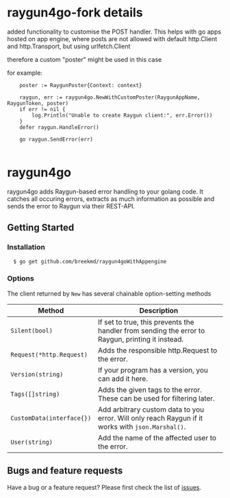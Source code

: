 # raygun4go-fork details

added functionality to customise the POST handler. This helps with go apps hosted on app engine, where posts are not allowed with default http.Client and http.Transport, but using urlfetch.Client

therefore a custom "poster" might be used in this case

for example:

```
	poster := RaygunPoster{Context: context}

	raygun, err := raygun4go.NewWithCustomPoster(RaygunAppName, RaygunToken, poster)
	if err != nil {
		log.Println("Unable to create Raygun client:", err.Error())
	}
	defer raygun.HandleError()

	go raygun.SendError(err)
  
```

# raygun4go
raygun4go adds Raygun-based error handling to your golang code. It catches all
occuring errors, extracts as much information as possible and sends the error
to Raygun via their REST-API.

## Getting Started

### Installation
```
  $ go get github.com/breekmd/raygun4goWithAppengine
```
### Options

The client returned by ``New`` has several chainable option-setting methods

Method                    | Description
--------------------------|------------------------------------------------------------
`Silent(bool)`            | If set to true, this prevents the handler from sending the error to Raygun, printing it instead.
`Request(*http.Request)`  | Adds the responsible http.Request to the error.
`Version(string)`         | If your program has a version, you can add it here.
`Tags([]string)`          | Adds the given tags to the error. These can be used for filtering later.
`CustomData(interface{})` | Add arbitrary custom data to you error. Will only reach Raygun if it works with `json.Marshal()`.
`User(string)`            | Add the name of the affected user to the error.

## Bugs and feature requests

Have a bug or a feature request? Please first check the list of
[issues](https://github.com/breekmd/raygun4goWithAppengine/issues).
